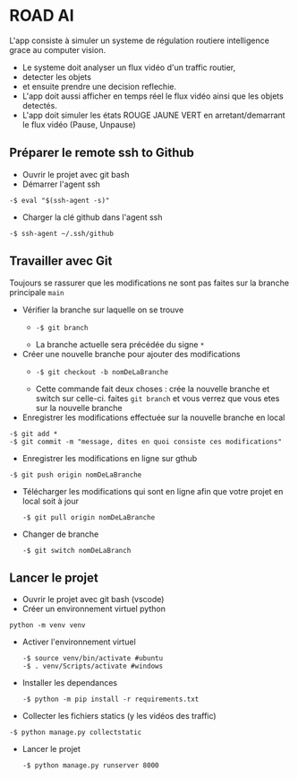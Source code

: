 # ROAD AI

L'app consiste à simuler un systeme de régulation routiere intelligence grace au computer vision.

* Le systeme doit analyser un flux vidéo d'un traffic routier,
* detecter les objets
* et ensuite prendre une decision reflechie.
* L'app doit aussi afficher en temps réel le flux vidéo ainsi que les objets detectés.
* L'app doit simuler les états ROUGE JAUNE VERT en arretant/demarrant le flux vidéo (Pause, Unpause)


## Préparer le remote ssh to Github

* Ouvrir le projet avec git bash
* Démarrer l'agent ssh

```
-$ eval "$(ssh-agent -s)"
```

* Charger la clé github dans l'agent ssh

```
-$ ssh-agent ~/.ssh/github
```

## Travailler avec Git

Toujours se rassurer que les modifications ne sont pas faites sur la branche principale ``main``

* Vérifier la branche sur laquelle on se trouve
  * ```
    -$ git branch
    ```
  * La branche actuelle sera précédée du signe ``*``
* Créer une nouvelle branche pour ajouter des modifications
  * ```
    -$ git checkout -b nomDeLaBranche
    ```
  * Cette commande fait deux choses : crée la nouvelle branche et switch sur celle-ci. faites ``git branch`` et vous verrez que vous etes sur la nouvelle branche
* Enregistrer les modifications effectuée sur la nouvelle branche en local

```
-$ git add *
-$ git commit -m "message, dites en quoi consiste ces modifications"
```

* Enregistrer les modifications en ligne sur gthub

```
-$ git push origin nomDeLaBranche
```

* Télécharger les modifications qui sont en ligne afin que votre projet en local soit à jour

  ```
  -$ git pull origin nomDeLaBranche
  ```
* Changer de branche

  ```
  -$ git switch nomDeLaBranch
  ```

## Lancer le projet


* Ouvrir le projet avec git bash (vscode)
* Créer un environnement virtuel python

```
python -m venv venv
```

* Activer l'environnement virtuel

  ```
  -$ source venv/bin/activate #ubuntu
  -$ . venv/Scripts/activate #windows
  ```
* Installer les dependances

  ```
  -$ python -m pip install -r requirements.txt
  ```
* Collecter les fichiers statics (y les vidéos des traffic)

```
-$ python manage.py collectstatic
```

* Lancer le projet
  ```
  -$ python manage.py runserver 8000
  ```
